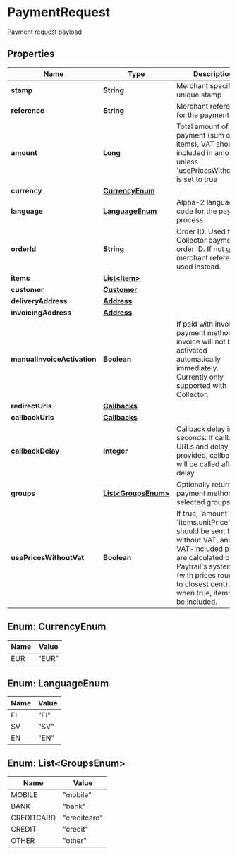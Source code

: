 

# PaymentRequest

Payment request payload

## Properties

| Name | Type | Description | Notes |
|------------ | ------------- | ------------- | -------------|
|**stamp** | **String** | Merchant specific unique stamp |  |
|**reference** | **String** | Merchant reference for the payment |  |
|**amount** | **Long** | Total amount of the payment (sum of items), VAT should be included in amount unless &#x60;usePricesWithoutVat&#x60; is set to true |  |
|**currency** | [**CurrencyEnum**](#CurrencyEnum) |  |  |
|**language** | [**LanguageEnum**](#LanguageEnum) | Alpha-2 language code for the payment process |  |
|**orderId** | **String** | Order ID. Used for eg. Collector payments order ID. If not given, merchant reference is used instead. |  [optional] |
|**items** | [**List&lt;Item&gt;**](Item.md) |  |  |
|**customer** | [**Customer**](Customer.md) |  |  |
|**deliveryAddress** | [**Address**](Address.md) |  |  [optional] |
|**invoicingAddress** | [**Address**](Address.md) |  |  [optional] |
|**manualInvoiceActivation** | **Boolean** | If paid with invoice payment method, the invoice will not be activated automatically immediately. Currently only supported with Collector. |  [optional] |
|**redirectUrls** | [**Callbacks**](Callbacks.md) |  |  |
|**callbackUrls** | [**Callbacks**](Callbacks.md) |  |  [optional] |
|**callbackDelay** | **Integer** | Callback delay in seconds. If callback URLs and delay are provided, callbacks will be called after the delay. |  [optional] |
|**groups** | [**List&lt;GroupsEnum&gt;**](#List&lt;GroupsEnum&gt;) | Optionally return only payment methods for selected groups |  [optional] |
|**usePricesWithoutVat** | **Boolean** | If true, &#x60;amount&#x60; and &#x60;items.unitPrice&#x60; should be sent to API without VAT, and final VAT-included prices are calculated by Paytrail&#39;s system (with prices rounded to closest cent). Also, when true, items must be included. |  [optional] |



## Enum: CurrencyEnum

| Name | Value |
|---- | -----|
| EUR | &quot;EUR&quot; |



## Enum: LanguageEnum

| Name | Value |
|---- | -----|
| FI | &quot;FI&quot; |
| SV | &quot;SV&quot; |
| EN | &quot;EN&quot; |



## Enum: List&lt;GroupsEnum&gt;

| Name | Value |
|---- | -----|
| MOBILE | &quot;mobile&quot; |
| BANK | &quot;bank&quot; |
| CREDITCARD | &quot;creditcard&quot; |
| CREDIT | &quot;credit&quot; |
| OTHER | &quot;other&quot; |



